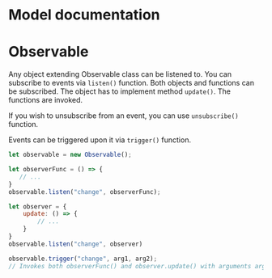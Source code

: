 # Model documentation

Observable
==========

Any object extending Observable class can be listened to. You can subscribe to events via `listen()`
function. Both objects and functions can be subscribed. The object has to implement method `update()`.
The functions are invoked.

If you wish to unsubscribe from an event, you can use `unsubscribe()` function.

Events can be triggered upon it via `trigger()` function.

```javascript
let observable = new Observable();

let observerFunc = () => {
   // ...
}
observable.listen("change", observerFunc);

let observer = {
    update: () => {
        // ...
    }
}
observable.listen("change", observer)

observable.trigger("change", arg1, arg2);
// Invokes both observerFunc() and observer.update() with arguments arg1 and arg2
```